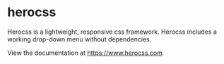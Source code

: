 # herocss

Herocss is a lightweight, responsive css framework. Herocss includes a working drop-down menu without dependencies.

View the documentation at https://www.herocss.com